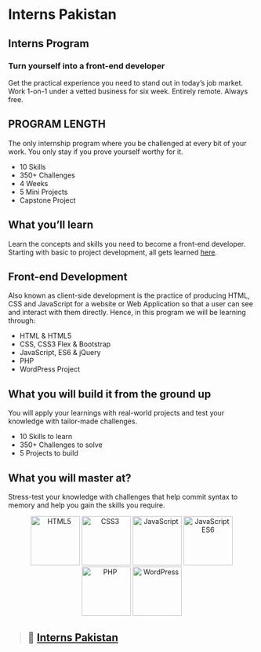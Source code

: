 # Interns Pakistan

## Interns Program

### Turn yourself into a front-end developer

Get the practical experience you need to stand out in today’s job market. Work 1-on-1 under a vetted business for six week. Entirely remote. Always free.

## PROGRAM LENGTH

The only internship program where you be challenged at every bit of your work. You only stay if you prove yourself worthy for it.

- 10 Skills
- 350+ Challenges
- 4 Weeks
- 5 Mini Projects
- Capstone Project

## What you’ll learn

Learn the concepts and skills you need to become a front-end developer. Starting with basic to project development, all gets learned [here](https://interns.pk).

## Front-end Development

Also known as client-side development is the practice of producing HTML, CSS and JavaScript for a website or Web Application so that a user can see and interact with them directly. Hence, in this program we will be learning through:

- HTML & HTML5
- CSS, CSS3 Flex & Bootstrap
- JavaScript, ES6 & jQuery
- PHP
- WordPress Project

## What you will build it from the ground up

You will apply your learnings with real-world projects and test your knowledge with tailor-made challenges.

- 10 Skills to learn
- 350+ Challenges to solve
- 5 Projects to build

## What you will master at?

Stress-test your knowledge with challenges that help commit syntax to memory and help you gain the skills you require.

<p align="center">
        <a href="#"><img alt="HTML5" height="100" src="https://interns.pk/img/logos/html.png" width="100" /></a>
        <a href="#"><img alt="CSS3" height="100" src="https://interns.pk/img/logos/css.png" width="100" /></a>
        <a href="#"><img alt="JavaScript" height="100" src="https://interns.pk/img/logos/js.png" width="100" /></a>
        <a href="#"><img alt="JavaScript ES6" height="100" src="https://interns.pk/img/logos/es6.png" width="100" /></a>
        <a href="#"><img alt="PHP" height="100" src="https://interns.pk/img/logos/php.png" width="100" /></a>
        <a href="#"><img alt="WordPress" height="100" src="https://interns.pk/img/logos/wp.png" width="100" /></a>
</p>

> ## 🔗 **[Interns Pakistan](https://interns.pk)**
